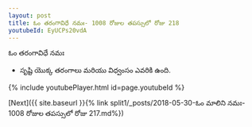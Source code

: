 ```yaml
---
layout: post
title: ఓం తరంగావిధే నమః- 1008 రోజుల తపస్సులో రోజు 218
youtubeId: EyUCPs20vdA
---
```

 
 
 ఓం తరంగావిధే నమః  
 
 -  సృష్టి యొక్క తరంగాలు మరియు విధ్వంసం ఎవరికి ఉంది. 
 
  
 
  
 
 
 
 
 
 


{% include youtubePlayer.html id=page.youtubeId %}
 
[Next]({{ site.baseurl }}{% link  split1/_posts/2018-05-30-ఓం మాలిని నమః- 1008 రోజుల తపస్సులో రోజు 217.md%})
 
